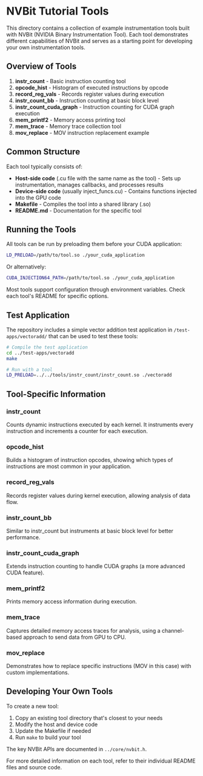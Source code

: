 # NVBit Tutorial Tools

This directory contains a collection of example instrumentation tools built with NVBit (NVIDIA Binary Instrumentation Tool). Each tool demonstrates different capabilities of NVBit and serves as a starting point for developing your own instrumentation tools.

## Overview of Tools

1. **instr_count** - Basic instruction counting tool
2. **opcode_hist** - Histogram of executed instructions by opcode
3. **record_reg_vals** - Records register values during execution
4. **instr_count_bb** - Instruction counting at basic block level
5. **instr_count_cuda_graph** - Instruction counting for CUDA graph execution
6. **mem_printf2** - Memory access printing tool
7. **mem_trace** - Memory trace collection tool
8. **mov_replace** - MOV instruction replacement example

## Common Structure

Each tool typically consists of:
- **Host-side code** (.cu file with the same name as the tool) - Sets up instrumentation, manages callbacks, and processes results
- **Device-side code** (usually inject_funcs.cu) - Contains functions injected into the GPU code
- **Makefile** - Compiles the tool into a shared library (.so)
- **README.md** - Documentation for the specific tool

## Running the Tools

All tools can be run by preloading them before your CUDA application:

```bash
LD_PRELOAD=/path/to/tool.so ./your_cuda_application
```

Or alternatively:

```bash
CUDA_INJECTION64_PATH=/path/to/tool.so ./your_cuda_application
```

Most tools support configuration through environment variables. Check each tool's README for specific options.

## Test Application

The repository includes a simple vector addition test application in `/test-apps/vectoradd/` that can be used to test these tools:

```bash
# Compile the test application
cd ../test-apps/vectoradd
make

# Run with a tool
LD_PRELOAD=../../tools/instr_count/instr_count.so ./vectoradd
```

## Tool-Specific Information

### instr_count

Counts dynamic instructions executed by each kernel. It instruments every instruction and increments a counter for each execution.

### opcode_hist

Builds a histogram of instruction opcodes, showing which types of instructions are most common in your application.

### record_reg_vals

Records register values during kernel execution, allowing analysis of data flow.

### instr_count_bb

Similar to instr_count but instruments at basic block level for better performance.

### instr_count_cuda_graph

Extends instruction counting to handle CUDA graphs (a more advanced CUDA feature).

### mem_printf2

Prints memory access information during execution.

### mem_trace

Captures detailed memory access traces for analysis, using a channel-based approach to send data from GPU to CPU.

### mov_replace

Demonstrates how to replace specific instructions (MOV in this case) with custom implementations.

## Developing Your Own Tools

To create a new tool:
1. Copy an existing tool directory that's closest to your needs
2. Modify the host and device code
3. Update the Makefile if needed
4. Run `make` to build your tool

The key NVBit APIs are documented in `../core/nvbit.h`.

For more detailed information on each tool, refer to their individual README files and source code. 
